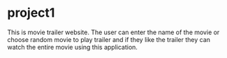 # project1
This is movie trailer website. The user can enter the name of the movie or choose random movie to play trailer and if they like the trailer they can watch the entire movie using this application.
